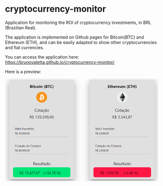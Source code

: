 # cryptocurrency-monitor
Application for monitoring the ROI of cryptocurrency investments, in BRL (Brazilian Real).

The application is implemented on Github pages for Bitcoin(BTC) and Ethereum (ETH), and can be easily adapted to show other cryptocurrencies and fiat currencies. 

You can access the application here: https://brunovaletta.github.io/cryptocurrency-monitor/

Here is a preview: 

<img src="./img/preview.png"/>
